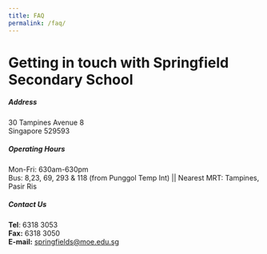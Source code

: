 ```yaml
---
title: FAQ
permalink: /faq/
---
```

# **Getting in touch with Springfield Secondary School**
  
##### Address   
30 Tampines Avenue 8<br>
Singapore 529593

  
##### Operating Hours  
Mon-Fri: 630am-630pm
<br>Bus: 8,23, 69, 293 & 118 (from Punggol Temp Int) || Nearest MRT: Tampines, Pasir Ris

##### Contact Us
**Tel**: 6318 3053
<br>**Fax:** 6318 3050
<br>**E-mail:** springfields@moe.edu.sg